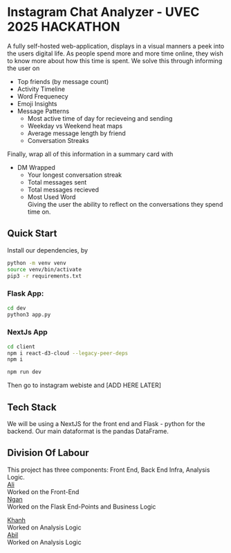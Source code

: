 # Instagram Chat Analyzer - UVEC 2025 HACKATHON
A fully self-hosted web-application, displays in a visual manners a peek into the users digital life. As people spend more and more time online, they wish to know more about how this time is spent. We solve this through informing the user on  
- Top friends (by message count)  
- Activity Timeline  
- Word Frequenecy  
- Emoji Insights  
- Message Patterns  
    - Most active time of day for recieveing and sending  
    - Weekday vs Weekend heat maps  
    - Average message length by friend  
    - Conversation Streaks  
  
Finally, wrap all of this information in a summary card with  
- DM Wrapped  
    - Your longest conversation streak  
    - Total messages sent  
    - Total messages recieved  
    - Most Used Word  
Giving the user the ability to reflect on the conversations they spend time on.  

## Quick Start
Install our dependencies, by 

``` bash
python -m venv venv
source venv/bin/activate
pip3 -r requirements.txt
```

### Flask App:
``` bash
cd dev
python3 app.py
```

### NextJs App
``` bash
cd client
npm i react-d3-cloud --legacy-peer-deps
npm i
```

``` bash
npm run dev
```

Then go to instagram webiste and [ADD HERE LATER]

## Tech Stack  
We will be using a NextJS for the front end and Flask - python for the backend. Our main dataformat is the pandas DataFrame. 

## Division Of Labour  
This project has three components: Front End, Back End Infra, Analysis Logic.  
[Ali](https://github.com/ali-gaineshev)  
Worked on the Front-End  
[Ngan](https://github.com/nlhngan)  
Worked on the Flask End-Points and Business Logic  

[Khanh](https://github.com/Khanh150104)  
Worked on Analysis Logic  
[Abil]()  
Worked on Analysis Logic  

